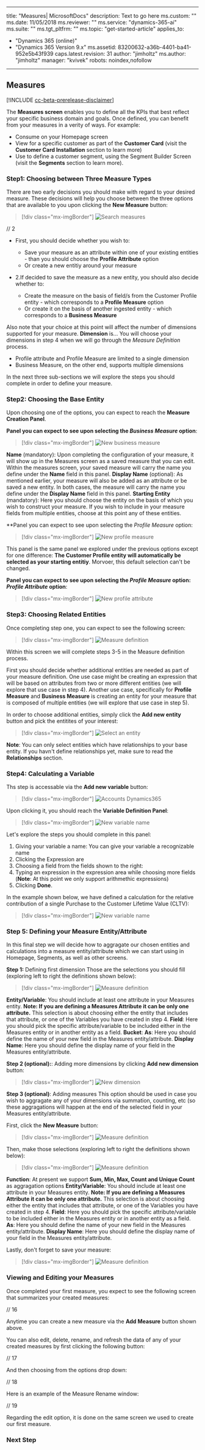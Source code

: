 
---
title: "Measures| MicrosoftDocs"
description: Text to go here
ms.custom: ""
ms.date: 11/05/2018
ms.reviewer: ""
ms.service: "dynamics-365-ai"
ms.suite: ""
ms.tgt_pltfrm: ""
ms.topic: "get-started-article"
applies_to: 
  - "Dynamics 365 (online)"
  - "Dynamics 365 Version 9.x"
ms.assetid: 83200632-a36b-4401-ba41-952e5b43f939
caps.latest.revision: 31
author: "jimholtz"
ms.author: "jimholtz"
manager: "kvivek"
robots: noindex,nofollow
---

## Measures

[!INCLUDE [cc-beta-prerelease-disclaimer](../includes/cc-beta-prerelease-disclaimer.md)]

The **Measures screen** enables you to define all the KPIs that best reflect your specific business domain and goals.                     Once defined, you can benefit from your measures in a verity of ways. For example:
- Consume on your Homepage screen 
- View for a specific customer as part of the **Customer Card** (visit the **Customer Card Installation** section to learn more) 
- Use to define a customer segment, using the Segment Builder Screen (visit the **Segments** section to learn more).

### Step1: Choosing between Three Measure Types
There are two early decisions you should make with regard to your desired measure. These decisions will help you choose between the three options that are available to you upon clicking the **New Measure** button:

> [!div class="mx-imgBorder"] 
> ![](media/search-measures.png "Search measures")

// 2

- First, you should decide whether you wish to:
  - Save your measure as an attribute within one of your existing entities - than you should choose the **Profile Attribute** option 
  - Or create a new entitiy around your measure 
  
- 2.If decided to save the measure as a new entity, you should also decide whether to:
  - Create the measure on the basis of field/s from the Customer Profile entity - which corresponds to a **Profile Measure** option
  - Or create it on the basis of another ingested entity - which corresponds to a **Business Measure**
  
Also note that your choice at this point will affect the number of dimensions supported for your measure. **Dimension** is... You will choose your dimensions in step 4 when we will go through the *Measure Definition* process. 
- Profile attribute and Profile Measure are limited to a single dimension
- Business Measure, on the other end, supports multiple dimensions 

In the next three sub-sections we will explore the steps you should complete in order to define your measure. 

### Step2: Choosing the Base Entity
Upon choosing one of the options, you can expect to reach the **Measure Creation Panel**.

**Panel you can expect to see upon selecting the *Business Measure* option**:

> [!div class="mx-imgBorder"] 
> ![](media/new-business-measure.png "New business measure")

**Name** (mandatory): Upon completing the configuration of your measure, it will show up in the Measures screen as a saved measure that you can edit. Within the measures screen, your saved measure will carry the name you define under the **Name** field in this panel.
**Display Name** (optional): As mentioned earlier, your measure will also be added as an attribute or be saved a new entity. In both cases, the measure will carry the name you define under the **Display Name** field in this panel.
**Starting Entity** (mandatory): Here you should choose the entity on the basis of which you wish to construct your measure. If you wish to include in your measure fields from multiple entities, choose at this point any of these entities.  

**Panel you can expect to see upon selecting the *Profile Measure* option: 

> [!div class="mx-imgBorder"] 
> ![](media/new-profile-measure.png "New profile measure")

This panel is the same panel we explored under the previous options except for one difference: **The Customer Profile entity will automatically be selected as your starting entitiy**. Morvoer, this default selection can't be changed.

**Panel you can expect to see upon selecting the *Profile Measure* option: *Profile Attribute* option**:

> [!div class="mx-imgBorder"] 
> ![](media/new-profile-attribute.png "New profile attribute")

### Step3: Choosing Related Entities
Once completing step one, you can expect to see the following screen:

> [!div class="mx-imgBorder"] 
> ![](media/measure-definition.png "Measure definition")

Within this screen we will complete steps 3-5 in the Measure definition process.

First you should decide whether additional entities are needed as part of your measure definition. One use case might be creating an expression that will be based on attributes from two or more different entities (we will explore that use case in step 4). Another use case, specifically for **Profile Measure** and **Business Measure** is creating an entity for your measure that is composed of multiple entities (we will explore that use case in step 5).

In order to choose additional entities, simply click the **Add new entity** button and pick the entitites of your interest:

> [!div class="mx-imgBorder"] 
> ![](media/select-an-entity.png "Select an entity")

**Note**: You can only select entities which have relationships to your base entity. If you havn't define relationships yet, make sure to read the **Relationships** section.

### Step4: Calculating a Variable
Ths step is accessable via the **Add new variable** button:

> [!div class="mx-imgBorder"] 
> ![](media/accounts-dynamics-365.png "Accounts Dynamics365")

Upon clicking it, you should reach the **Variable Definition Panel**:

> [!div class="mx-imgBorder"] 
> ![](media/new-variable-name.png "New variable name")

Let's explore the steps you should complete in this panel:
1. Giving your variable a name: You can give your variable a recognizable name
2. Clicking the Expression are
3. Choosing a field from the fields shown to the right:
4. Typing an expression in the expression area while choosing more fields (**Note**: At this point we only support arithmethic expressions)
5. Clicking **Done**.

In the example shown below, we have defined a calculation for the relative contribution of a single Purchase to the Customer Lifetime Value (CLTV):

> [!div class="mx-imgBorder"] 
> ![](media/new-variable-name2.png "New variable name")


### Step 5: Defining your Measure Entity/Attribute
In this final step we will decide how to aggragate our chosen entities and calculations into a measure entity/attribute which we can start using in Homepage, Segments, as well as other screens. 

**Step 1:** Defining first dimension
Those are the selections you should fill (exploring left to right the definitions shown below):

> [!div class="mx-imgBorder"] 
> ![](media/measure-definition2.png "Measure definition")

**Entity/Variable**: You should include at least one attribute in your Measures entity. **Note: If you are defining a Measures Attribute it can be only one attribute.** This selection is about choosing either the entity that includes that attribute, or one of the Variables you have created in step 4.
**Field**: Here you should pick the specific attribute/variable to be included either in the Measures entity or in another entity as a field.
**Bucket**:
**As**: Here you should define the name of your new field in the Measures entity/attribute.
**Display Name**: Here you should define the display name of your field in the Measures entity/attribute.

**Step 2 (optional):**: Adding more dimensions by clicking **Add new dimension** button:

> [!div class="mx-imgBorder"] 
> ![](media/new-dimension.png "New dimension")

**Step 3 (optional)**: Adding measures
This option should be used in case you wish to aggragate any of your dimensions via summation, counting, etc (so these aggragations will happen at the end of the selected field in your Measures entity/attribute. 

First, click the **New Measure** button:

> [!div class="mx-imgBorder"] 
> ![](media/measure-definition3.png "Measure definition")

Then, make those selections (exploring left to right the definitions shown below):

> [!div class="mx-imgBorder"] 
> ![](media/measure-definition4.png "Measure definition")

**Function**: At present we support **Sum, Min, Max, Count and Unique Count** as aggragation options
**Entity/Variable**: You should include at least one attribute in your Measures entity. **Note: If you are defining a Measures Attribute it can be only one attribute.** This selection is about choosing either the entity that includes that attribute, or one of the Variables you have created in step 4.
**Field**: Here you should pick the specific attribute/variable to be included either in the Measures entity or in another entity as a field.
**As**: Here you should define the name of your new field in the Measures entity/attribute.
**Display Name**: Here you should define the display name of your field in the Measures entity/attribute.

Lastly, don't forget to save your measure: 

> [!div class="mx-imgBorder"] 
> ![](media/measure-definition-save.png "Measure definition")


### Viewing and Editing your Measures 
Once completed your first measure, you expect to see the following screen that summarizes your created measures:

// 16

Anytime you can create a new measure via the **Add Measure** button shown above.

You can also edit, delete, rename, and refresh the data of any of your created measures by first clicking the following button:

// 17

And then choosing from the options drop down:

// 18

Here is an example of the Measure Rename window:

// 19

Regarding the edit option, it is done on the same screen we used to create our first measure. 

### Next Step


